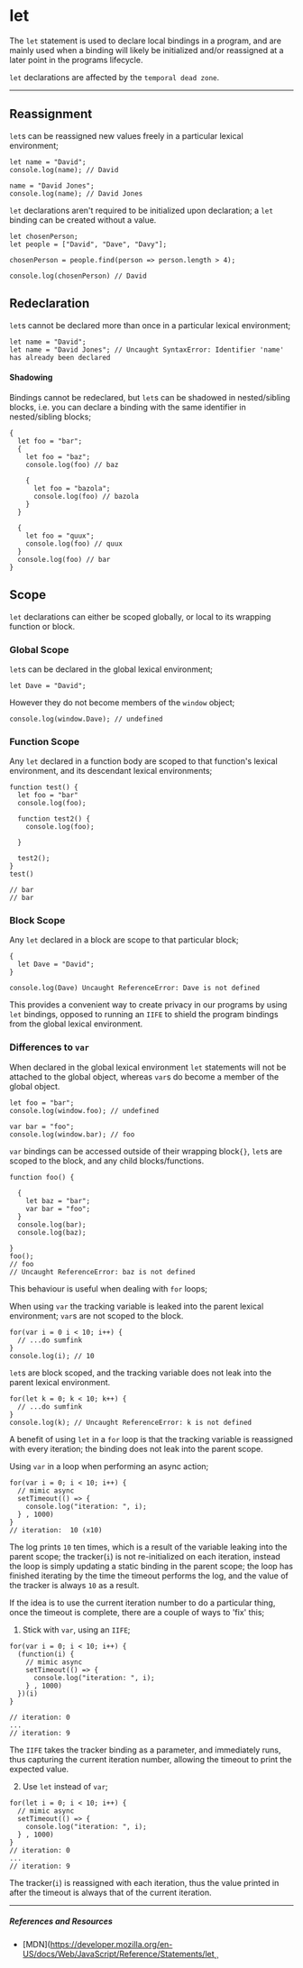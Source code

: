 # let

The `let` statement is used to declare local bindings in a program, and are mainly used when a binding will likely be initialized and/or reassigned at a later point in the programs lifecycle.

`let` declarations are affected by the `temporal dead zone`.

---

## **Reassignment**

`let`s can be reassigned new values freely in a particular lexical environment;

```
let name = "David";
console.log(name); // David

name = "David Jones";
console.log(name); // David Jones
```

`let` declarations aren't required to be initialized upon declaration; a `let` binding can be created without a value.

```
let chosenPerson;
let people = ["David", "Dave", "Davy"];

chosenPerson = people.find(person => person.length > 4);

console.log(chosenPerson) // David
```

## **Redeclaration**

`let`s cannot be declared more than once in a particular lexical environment;

```
let name = "David";
let name = "David Jones"; // Uncaught SyntaxError: Identifier 'name' has already been declared
```

#### Shadowing

Bindings cannot be redeclared, but `let`s can be shadowed in nested/sibling blocks, i.e. you can declare a binding with the same identifier in nested/sibling blocks;

```
{
  let foo = "bar";
  {
    let foo = "baz";
    console.log(foo) // baz

    {
      let foo = "bazola";
      console.log(foo) // bazola
    }
  }

  {
    let foo = "quux";
    console.log(foo) // quux
  }
  console.log(foo) // bar
}
```

## **Scope**

`let` declarations can either be scoped globally, or local to its wrapping function or block.

### **Global Scope**

`let`s can be declared in the global lexical environment;

```
let Dave = "David";
```

However they do not become members of the `window` object;

```
console.log(window.Dave); // undefined
```

### **Function Scope**

Any `let` declared in a function body are scoped to that function's lexical environment, and its descendant lexical environments;

```
function test() {
  let foo = "bar"
  console.log(foo);

  function test2() {
    console.log(foo);

  }

  test2();
}
test()

// bar
// bar
```

### **Block Scope**

Any `let` declared in a block are scope to that particular block;

```
{
  let Dave = "David";
}

console.log(Dave) Uncaught ReferenceError: Dave is not defined
```

This provides a convenient way to create privacy in our programs by using `let` bindings, opposed to running an `IIFE` to shield the program bindings from the global lexical environment.

### Differences to `var`

When declared in the global lexical environment `let` statements will not be attached to the global object, whereas `var`s do become a member of the global object.

```
let foo = "bar";
console.log(window.foo); // undefined

var bar = "foo";
console.log(window.bar); // foo
```

`var` bindings can be accessed outside of their wrapping block`{}`, `let`s are scoped to the block, and any child blocks/functions.

```
function foo() {

  {
    let baz = "bar";
    var bar = "foo";
  }
  console.log(bar);
  console.log(baz);

}
foo();
// foo
// Uncaught ReferenceError: baz is not defined
```

This behaviour is useful when dealing with `for` loops;

When using `var` the tracking variable is leaked into the parent lexical environment; `var`s are not scoped to the block.

```
for(var i = 0 i < 10; i++) {
  // ...do sumfink
}
console.log(i); // 10
```

`let`s are block scoped, and the tracking variable does not leak into the parent lexical environment.

```
for(let k = 0; k < 10; k++) {
  // ...do sumfink
}
console.log(k); // Uncaught ReferenceError: k is not defined
```

A benefit of using `let` in a `for` loop is that the tracking variable is reassigned with every iteration; the binding does not leak into the parent scope.

Using `var` in a loop when performing an async action;

```
for(var i = 0; i < 10; i++) {
  // mimic async
  setTimeout(() => {
    console.log("iteration: ", i);
  } , 1000)
}
// iteration:  10 (x10)
```

The log prints `10` ten times, which is a result of the variable leaking into the parent scope; the tracker(`i`) is not re-initialized on each iteration, instead the loop is simply updating a static binding in the parent scope; the loop has finished iterating by the time the timeout performs the log, and the value of the tracker is always `10` as a result.

If the idea is to use the current iteration number to do a particular thing, once the timeout is complete, there are a couple of ways to 'fix' this;

1. Stick with `var`, using an `IIFE`;

```
for(var i = 0; i < 10; i++) {
  (function(i) {
    // mimic async
    setTimeout(() => {
      console.log("iteration: ", i);
    } , 1000)
  })(i)
}

// iteration: 0
...
// iteration: 9
```

The `IIFE` takes the tracker binding as a parameter, and immediately runs, thus capturing the current iteration number, allowing the timeout to print the expected value.

2. Use `let` instead of `var`;

```
for(let i = 0; i < 10; i++) {
  // mimic async
  setTimeout(() => {
    console.log("iteration: ", i);
  } , 1000)
}
// iteration: 0
...
// iteration: 9
```

The tracker(`i`) is reassigned with each iteration, thus the value printed in after the timeout is always that of the current iteration.

---

##### References and Resources

- [MDN](https://developer.mozilla.org/en-US/docs/Web/JavaScript/Reference/Statements/let˛¸
